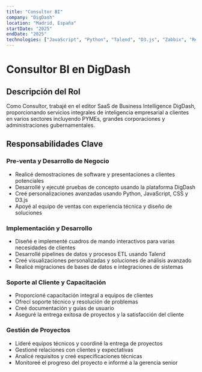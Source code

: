 ```yaml
---
title: "Consultor BI"
company: "DigDash"
location: "Madrid, España"
startDate: "2025"
endDate: "2025"
technologies: ["JavaScript", "Python", "Talend", "D3.js", "Zabbix", "Redmine", "Unix Scripts"]
---
```


# Consultor BI en DigDash

## Descripción del Rol

Como Consultor, trabajé en el editor SaaS de Business Intelligence DigDash, proporcionando servicios integrales de inteligencia empresarial a clientes en varios sectores incluyendo PYMEs, grandes corporaciones y administraciones gubernamentales.

## Responsabilidades Clave

### Pre-venta y Desarrollo de Negocio
- Realicé demostraciones de software y presentaciones a clientes potenciales
- Desarrollé y ejecuté pruebas de concepto usando la plataforma DigDash
- Creé personalizaciones avanzadas usando Python, JavaScript, CSS y D3.js
- Apoyé al equipo de ventas con experiencia técnica y diseño de soluciones

### Implementación y Desarrollo
- Diseñé e implementé cuadros de mando interactivos para varias necesidades de clientes
- Desarrollé pipelines de datos y procesos ETL usando Talend
- Creé visualizaciones personalizadas y soluciones de análisis avanzado
- Realicé migraciones de bases de datos e integraciones de sistemas

### Soporte al Cliente y Capacitación
- Proporcioné capacitación integral a equipos de clientes
- Ofrecí soporte técnico y resolución de problemas
- Creé documentación y guías de usuario
- Aseguré la entrega exitosa de proyectos y la satisfacción del cliente

### Gestión de Proyectos
- Lideré equipos técnicos y coordiné la entrega de proyectos
- Gestioné relaciones con clientes y expectativas
- Analicé requisitos y creé especificaciones técnicas
- Monitoreé el progreso del proyecto e informé a la gerencia senior
